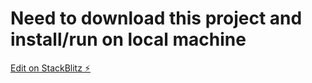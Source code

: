 # Need to download this project and install/run on local machine

[Edit on StackBlitz ⚡️](https://stackblitz.com/edit/react-jxt7yr)
